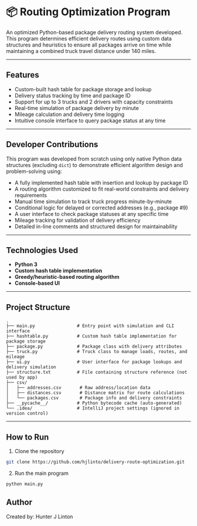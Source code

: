 # 📦 Routing Optimization Program

An optimized Python-based package delivery routing system developed. This program determines efficient delivery routes using custom data structures and heuristics to ensure all packages arrive on time while maintaining a combined truck travel distance under 140 miles.

---

## Features

- Custom-built hash table for package storage and lookup
- Delivery status tracking by time and package ID
- Support for up to 3 trucks and 2 drivers with capacity constraints
- Real-time simulation of package delivery by minute
- Mileage calculation and delivery time logging
- Intuitive console interface to query package status at any time

---

## Developer Contributions

This program was developed from scratch using only native Python data structures (excluding `dict`) to demonstrate efficient algorithm design and problem-solving using:

- A fully implemented hash table with insertion and lookup by package ID
- A routing algorithm customized to fit real-world constraints and delivery requirements
- Manual time simulation to track truck progress minute-by-minute
- Conditional logic for delayed or corrected addresses (e.g., package #9)
- A user interface to check package statuses at any specific time
- Mileage tracking for validation of delivery efficiency
- Detailed in-line comments and structured design for maintainability

---

## Technologies Used

- **Python 3**
- **Custom hash table implementation**
- **Greedy/heuristic-based routing algorithm**
- **Console-based UI**

---

## Project Structure

```
.
├── main.py                # Entry point with simulation and CLI interface
├── hashtable.py           # Custom hash table implementation for package storage
├── package.py             # Package class with delivery attributes
├── truck.py               # Truck class to manage loads, routes, and mileage
├── ui.py                  # User interface for package lookups and delivery simulation
├── structure.txt          # File containing structure reference (not used by app)
├── csv/
│   ├── addresses.csv       # Raw address/location data
│   ├── distances.csv       # Distance matrix for route calculations
│   └── packages.csv        # Package info and delivery constraints
├── __pycache__/           # Python bytecode cache (auto-generated)
└── .idea/                 # IntelliJ project settings (ignored in version control)
```


---

## How to Run

1. Clone the repository
```bash
git clone https://github.com/hjlinto/delivery-route-optimization.git
```
2. Run the main program
```bash
python main.py
```

## Author
Created by: Hunter J Linton
